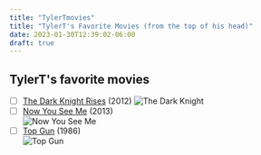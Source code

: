 ```yaml
---
title: "TylerTmovies"
title: "TylerT's Favorite Movies (from the top of his head)"
date: 2023-01-30T12:39:02-06:00
draft: true
---
```


## TylerT's favorite movies


- [ ] [The Dark Knight Rises](https://www.imdb.com/title/tt1345836/) (2012)
![The Dark Knight](https://www.themoviedb.org/t/p/original/85cWkCVftiVs0BVey6pxX8uNmLt.jpg)
- [ ] [Now You See Me](https://www.imdb.com/title/tt1670345/) (2013) <br>
![Now You See Me](https://www.themoviedb.org/t/p/w600_and_h900_bestv2/tWsNYbrqy1p1w6K9zRk0mSchztT.jpg) 
- [ ] [Top Gun](https://www.imdb.com/title/tt0092099/) (1986) <br>
![Top Gun](https://www.themoviedb.org/t/p/w600_and_h900_bestv2/xUuHj3CgmZQ9P2cMaqQs4J0d4Zc.jpg)
